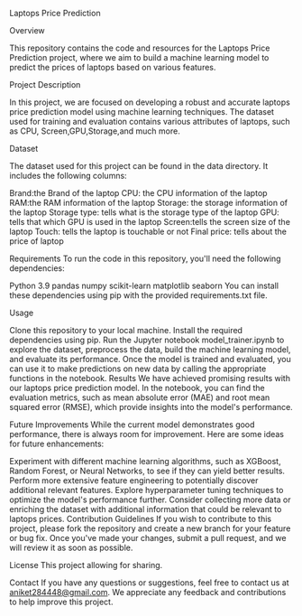 Laptops Price Prediction

Overview

This repository contains the code and resources for the Laptops Price Prediction project, where we aim to build a machine learning model to predict the prices of laptops based on various features.

Project Description

In this project, we are focused on developing a robust and accurate laptops price prediction model using machine learning techniques. The dataset used for training and evaluation contains various attributes of laptops, such as CPU, Screen,GPU,Storage,and much more.

Dataset

The dataset used for this project can be found in the data directory. It includes the following columns:

Brand:the Brand of the laptop
CPU: the CPU information of the laptop
RAM:the RAM information of the laptop
Storage: the storage information of the laptop
Storage type: tells what is the  storage type of the laptop
GPU: tells that which GPU is used in the laptop
Screen:tells the screen size of the laptop
Touch: tells the laptop is touchable or not
Final price: tells about the price of laptop

Requirements
To run the code in this repository, you'll need the following dependencies:

Python 3.9
pandas
numpy
scikit-learn
matplotlib
seaborn
You can install these dependencies using pip with the provided requirements.txt file.

Usage

Clone this repository to your local machine.
Install the required dependencies using pip.
Run the Jupyter notebook model_trainer.ipynb to explore the dataset, preprocess the data, build the machine learning model, and evaluate its performance.
Once the model is trained and evaluated, you can use it to make predictions on new data by calling the appropriate functions in the notebook.
Results
We have achieved promising results with our laptops price prediction model. In the notebook, you can find the evaluation metrics, such as mean absolute error (MAE) and root mean squared error (RMSE), which provide insights into the model's performance.

Future Improvements
While the current model demonstrates good performance, there is always room for improvement. Here are some ideas for future enhancements:

Experiment with different machine learning algorithms, such as XGBoost, Random Forest, or Neural Networks, to see if they can yield better results.
Perform more extensive feature engineering to potentially discover additional relevant features.
Explore hyperparameter tuning techniques to optimize the model's performance further.
Consider collecting more data or enriching the dataset with additional information that could be relevant to laptops prices.
Contribution Guidelines
If you wish to contribute to this project, please fork the repository and create a new branch for your feature or bug fix. Once you've made your changes, submit a pull request, and we will review it as soon as possible.

License
This project allowing for sharing.

Contact
If you have any questions or suggestions, feel free to contact us at aniket284448@gmail.com. We appreciate any feedback and contributions to help improve this project.